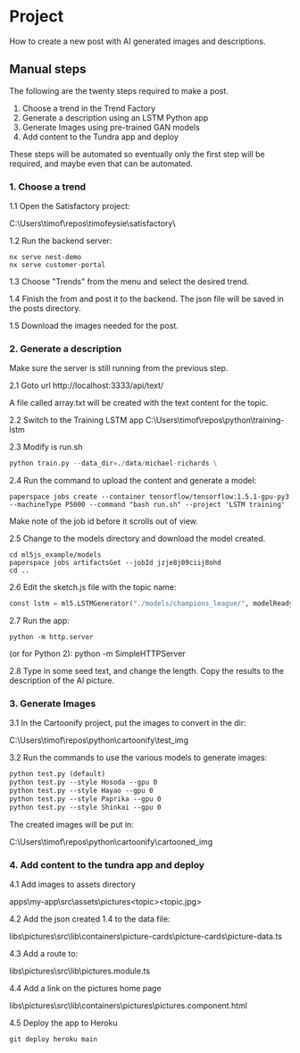 # Project

How to create a new post with AI generated images and descriptions.

## Manual steps

The following are the twenty steps required to make a post.

1. Choose a trend in the Trend Factory
2. Generate a description using an LSTM Python app
3. Generate Images using pre-trained GAN models
4. Add content to the Tundra app and deploy

These steps will be automated so eventually only the first step will be required, and maybe even that can be automated.

### 1. Choose a trend

1.1 Open the Satisfactory project:

C:\Users\timof\repos\timofeysie\satisfactory\

1.2 Run the backend server:

```shell
nx serve nest-demo
nx serve customer-portal
```

1.3 Choose "Trends" from the menu and select the desired trend.

1.4 Finish the from and post it to the backend.  The json file will be saved in the posts directory.

1.5 Download the images needed for the post.

### 2. Generate a description

Make sure the server is still running from the previous step.

2.1 Goto url http://localhost:3333/api/text/<topic>

A file called array.txt will be created with the text content for the topic.

2.2 Switch to the Training LSTM app C:\Users\timof\repos\python\training-lstm

2.3 Modify is run.sh

```py
python train.py --data_dir=./data/michael-richards \
```

2.4 Run the command to upload the content and generate a model:

```shell
paperspace jobs create --container tensorflow/tensorflow:1.5.1-gpu-py3 --machineType P5000 --command "bash run.sh" --project 'LSTM training'
```

Make note of the job id before it scrolls out of view.

2.5 Change to the models directory and download the model created.

```shell
cd ml5js_example/models
paperspace jobs artifactsGet --jobId jzje8j09ciij8ohd
cd ..
```

2.6 Edit the sketch.js file with the topic name:

```py
const lstm = ml5.LSTMGenerator("./models/champions_league/", modelReady);
```

2.7 Run the app:

```shell
python -m http.server
```

(or for Python 2): python -m SimpleHTTPServer

2.8 Type in some seed text, and change the length.
Copy the results to the description of the AI picture.

### 3. Generate Images

3.1 In the Cartoonify project, put the images to convert in the dir:

C:\Users\timof\repos\python\cartoonify\test_img

3.2 Run the commands to use the various models to generate images:

```txt
python test.py (default)
python test.py --style Hosoda --gpu 0
python test.py --style Hayao --gpu 0
python test.py --style Paprika --gpu 0
python test.py --style Shinkai --gpu 0
```

The created images will be put in:

C:\Users\timof\repos\python\cartoonify\cartooned_img

### 4. Add content to the tundra app and deploy

4.1 Add images to assets directory

apps\my-app\src\assets\pictures\<topic>\<topic.jpg>

4.2 Add the json created 1.4 to the data file:

libs\pictures\src\lib\containers\picture-cards\picture-cards\picture-data.ts

4.3 Add a route to:

libs\pictures\src\lib\pictures.module.ts

4.4 Add a link on the pictures home page

libs\pictures\src\lib\containers\pictures\pictures.component.html

4.5 Deploy the app to Heroku

```shell
git deploy heroku main
```
